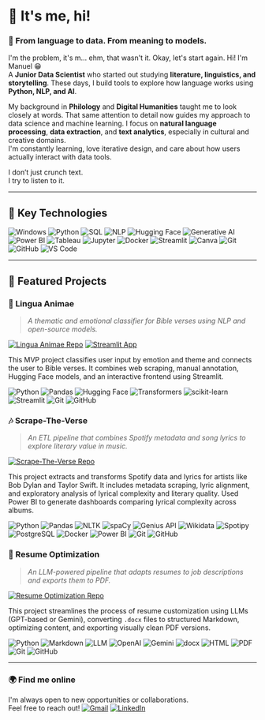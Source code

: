 # 👋 It's me, hi!

### 🧠 From language to data. From meaning to models.

I'm the problem, it's m… ehm, that wasn't it. Okay, let's start again. 
Hi! I'm Manuel 😁  
A **Junior Data Scientist** who started out studying **literature, linguistics, and storytelling**. These days, I build tools to explore how language works using **Python, NLP, and AI**.

My background in **Philology** and  **Digital Humanities** taught me to look closely at words. That same attention to detail now guides my approach to data science and machine learning.
I focus on **natural language processing**, **data extraction**, and **text analytics**, especially in cultural and creative domains.  
I'm constantly learning, love iterative design, and care about how users actually interact with data tools.

I don’t just crunch text.  
I try to listen to it.

---

## 🧰 Key Technologies

![Windows](https://img.shields.io/badge/Windows-0078D6?style=for-the-badge&logo=windows&logoColor=white)
![Python](https://img.shields.io/badge/Python-3776AB?style=for-the-badge&logo=python&logoColor=white)
![SQL](https://img.shields.io/badge/SQL-4479A1?style=for-the-badge&logo=database&logoColor=white)
![NLP](https://img.shields.io/badge/NLP-3D3D3D?style=for-the-badge&logo=protolabs&logoColor=white)
![Hugging Face](https://img.shields.io/badge/HuggingFace-FFD21F?style=for-the-badge&logo=huggingface&logoColor=black)
![Generative AI](https://img.shields.io/badge/Generative_AI-FF6F00?style=for-the-badge&logo=openai&logoColor=white)
![Power BI](https://img.shields.io/badge/Power_BI-F2C811?style=for-the-badge&logo=powerbi&logoColor=black)
![Tableau](https://img.shields.io/badge/Tableau-E97627?style=for-the-badge&logo=tableau&logoColor=white)
![Jupyter](https://img.shields.io/badge/Jupyter-F37626?style=for-the-badge&logo=jupyter&logoColor=white)
![Docker](https://img.shields.io/badge/Docker-2496ED?style=for-the-badge&logo=docker&logoColor=white)
![Streamlit](https://img.shields.io/badge/Streamlit-FF4B4B?style=for-the-badge&logo=streamlit&logoColor=white)
![Canva](https://img.shields.io/badge/Canva-00C4CC?style=for-the-badge&logo=canva&logoColor=white)
![Git](https://img.shields.io/badge/Git-F05032?style=for-the-badge&logo=git&logoColor=white)
![GitHub](https://img.shields.io/badge/GitHub-181717?style=for-the-badge&logo=github&logoColor=white)
![VS Code](https://img.shields.io/badge/VS_Code-007ACC?style=for-the-badge&logo=visualstudiocode&logoColor=white)

---

## 🚀 Featured Projects

### 📖 Lingua Animae

> _A thematic and emotional classifier for Bible verses using NLP and open-source models._

[![Lingua Animae Repo](https://img.shields.io/badge/GITHUB%20REPO-333333?style=for-the-badge&logo=github&logoColor=white&labelColor=333333)](https://github.com/mancrurod/LinguaAnimae)
[![Streamlit App](https://img.shields.io/badge/STREAMLIT%20APP-333333?style=for-the-badge&logo=streamlit&logoColor=white&labelColor=333333)](https://your-app-url.streamlit.app)

This MVP project classifies user input by emotion and theme and connects the user to Bible verses. It combines web scraping, manual annotation, Hugging Face models, and an interactive frontend using Streamlit.

![Python](https://img.shields.io/badge/-Python-3776AB?style=flat-square&logo=python&logoColor=white)
![Pandas](https://img.shields.io/badge/-Pandas-150458?style=flat-square&logo=pandas&logoColor=white)
![Hugging Face](https://img.shields.io/badge/-HuggingFace-FFD21F?style=flat-square&logo=huggingface&logoColor=black)
![Transformers](https://img.shields.io/badge/-Transformers-EF4B6C?style=flat-square&logo=huggingface&logoColor=white)
![scikit-learn](https://img.shields.io/badge/-scikit--learn-F7931E?style=flat-square&logo=scikit-learn&logoColor=white)
![Streamlit](https://img.shields.io/badge/-Streamlit-FF4B4B?style=flat-square&logo=streamlit&logoColor=white)
![Git](https://img.shields.io/badge/-Git-F05032?style=flat-square&logo=git&logoColor=white)
![GitHub](https://img.shields.io/badge/-GitHub-181717?style=flat-square&logo=github&logoColor=white)


### 🎶 Scrape-The-Verse

> _An ETL pipeline that combines Spotify metadata and song lyrics to explore literary value in music._

[![Scrape-The-Verse Repo](https://img.shields.io/badge/GITHUB%20REPO-333333?style=for-the-badge&logo=github&logoColor=white&labelColor=333333)](https://github.com/mancrurod/Scrape-The-Verse)

This project extracts and transforms Spotify data and lyrics for artists like Bob Dylan and Taylor Swift. It includes metadata scraping, lyric alignment, and exploratory analysis of lyrical complexity and literary quality.
Used Power BI to generate dashboards comparing lyrical complexity across albums.

![Python](https://img.shields.io/badge/-Python-3776AB?style=flat-square&logo=python&logoColor=white)
![Pandas](https://img.shields.io/badge/-Pandas-150458?style=flat-square&logo=pandas&logoColor=white)
![NLTK](https://img.shields.io/badge/-NLTK-9FBC58?style=flat-square&logo=apachespark&logoColor=white)
![spaCy](https://img.shields.io/badge/-spaCy-0697A0?style=flat-square&logo=spacy&logoColor=white)
![Genius API](https://img.shields.io/badge/-Genius%20API-FFFC00?style=flat-square&logo=genius&logoColor=black)
![Wikidata](https://img.shields.io/badge/-Wikidata-006699?style=flat-square&logo=wikidata&logoColor=white)
![Spotipy](https://img.shields.io/badge/-Spotipy-1DB954?style=flat-square&logo=spotify&logoColor=white)
![PostgreSQL](https://img.shields.io/badge/-PostgreSQL-4169E1?style=flat-square&logo=postgresql&logoColor=white)
![Docker](https://img.shields.io/badge/-Docker-2496ED?style=flat-square&logo=docker&logoColor=white)
![Power BI](https://img.shields.io/badge/-Power%20BI-F2C811?style=flat-square&logo=powerbi&logoColor=black)
![Git](https://img.shields.io/badge/-Git-F05032?style=flat-square&logo=git&logoColor=white)
![GitHub](https://img.shields.io/badge/-GitHub-181717?style=flat-square&logo=github&logoColor=white)

### 🧠 Resume Optimization

> _An LLM-powered pipeline that adapts resumes to job descriptions and exports them to PDF._

[![Resume Optimization Repo](https://img.shields.io/badge/GITHUB%20REPO-333333?style=for-the-badge&logo=github&logoColor=white&labelColor=333333)](https://github.com/mancrurod/Resume-Optimization)

This project streamlines the process of resume customization using LLMs (GPT-based or Gemini), converting `.docx` files to structured Markdown, optimizing content, and exporting visually clean PDF versions.

![Python](https://img.shields.io/badge/-Python-3776AB?style=flat-square&logo=python&logoColor=white)
![Markdown](https://img.shields.io/badge/-Markdown-000000?style=flat-square&logo=markdown&logoColor=white)
![LLM](https://img.shields.io/badge/-LLM-8A2BE2?style=flat-square&logo=openai&logoColor=white)
![OpenAI](https://img.shields.io/badge/-OpenAI-412991?style=flat-square&logo=openai&logoColor=white)
![Gemini](https://img.shields.io/badge/-Gemini-4285F4?style=flat-square&logo=google&logoColor=white)
![docx](https://img.shields.io/badge/-docx-185ABD?style=flat-square&logo=microsoftword&logoColor=white)
![HTML](https://img.shields.io/badge/-HTML-E34F26?style=flat-square&logo=html5&logoColor=white)
![PDF](https://img.shields.io/badge/-PDF-BD0F18?style=flat-square&logo=adobeacrobatreader&logoColor=white)
![Git](https://img.shields.io/badge/-Git-F05032?style=flat-square&logo=git&logoColor=white)
![GitHub](https://img.shields.io/badge/-GitHub-181717?style=flat-square&logo=github&logoColor=white)

---


### 🌍 Find me online

I'm always open to new opportunities or collaborations.  
Feel free to reach out!
[![Gmail](https://img.shields.io/badge/Gmail-D14836?style=for-the-badge&logo=gmail&logoColor=white)](mailto:mcruzrodriguez794@gmail.com)
[![LinkedIn](https://img.shields.io/badge/LinkedIn-0077B5?style=for-the-badge&logo=linkedin&logoColor=white)](https://linkedin.com/in/mancrurod)

